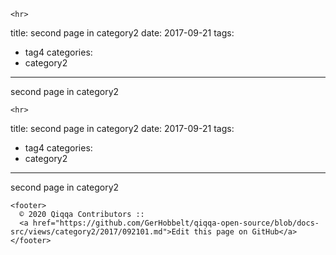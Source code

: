 <!doctype html>
<html lang="en">
  <head>
    <meta charset="utf-8">
    <meta name="viewport" content="width=device-width, initial-scale=1.0">
    
    <hr>
<p>title: second page in category2
date: 2017-09-21
tags:</p>
<ul>
<li>tag4
categories:</li>
<li>category2</li>
</ul>
<hr>
<p>second page in category2</p>

  </head>
  <body>

    <hr>
<p>title: second page in category2
date: 2017-09-21
tags:</p>
<ul>
<li>tag4
categories:</li>
<li>category2</li>
</ul>
<hr>
<p>second page in category2</p>


    <footer>
      © 2020 Qiqqa Contributors ::
      <a href="https://github.com/GerHobbelt/qiqqa-open-source/blob/docs-src/views/category2/2017/092101.md">Edit this page on GitHub</a>
    </footer>
  </body>
</html>

